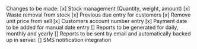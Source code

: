 Changes to be made:
[x] Stock management (Quantity, weight, amount)
[x] Waste removal from stock
[x] Previous due entry for customers
[x] Remove unit price from sell
[x] Customers account number entry
[x] Payment date to be added for manual date entry
[] Reports to be generated for daily, monthly and yearly
[] Reports to be sent by email and automatically backed up in server.
[] SMS notification integration
